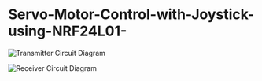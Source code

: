 # Servo-Motor-Control-with-Joystick-using-NRF24L01-



![Transmitter Circuit Diagram](https://github.com/PrateekSinghRajput/Servo-Motor-Control-with-Joystick-using-NRF24L01-/assets/92904643/770f96c5-e3b1-4b5d-8ac6-103b7a74e639)

![Receiver Circuit Diagram](https://github.com/PrateekSinghRajput/Servo-Motor-Control-with-Joystick-using-NRF24L01-/assets/92904643/414a2664-4151-4494-aba4-c8b51513783d)
